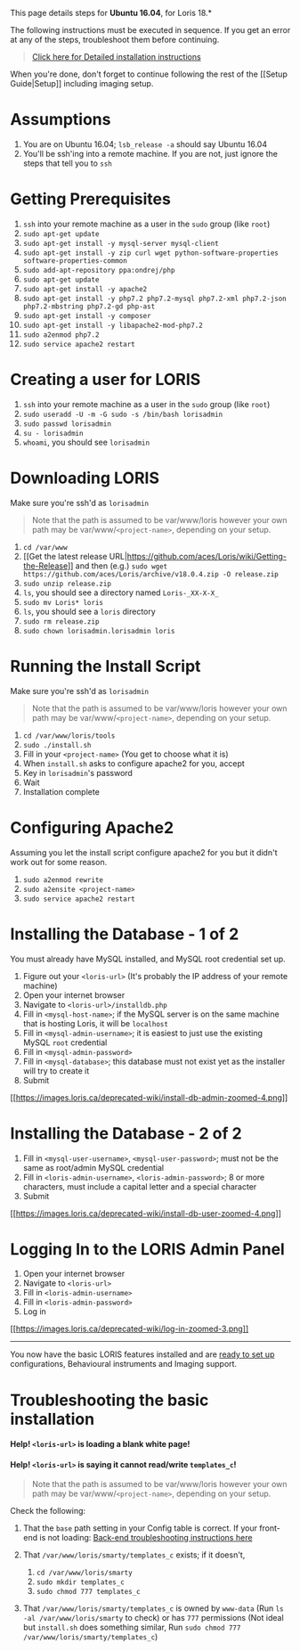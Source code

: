 This page details steps for **Ubuntu 16.04**, for Loris 18.*

The following instructions must be executed in sequence. If you get an error at any of the steps, troubleshoot them before continuing.
> [Click here for Detailed installation instructions](https://github.com/aces/Loris/wiki/Installing-Loris-in-Depth)

When you're done, don't forget to continue following the rest of the [[Setup Guide|Setup]] including imaging setup.

# Assumptions
1. You are on Ubuntu 16.04; `lsb_release -a` should say Ubuntu 16.04
1. You'll be ssh'ing into a remote machine. If you are not, just ignore the steps that tell you to `ssh`

# Getting Prerequisites

1. `ssh` into your remote machine as a user in the `sudo` group (like `root`)
1. `sudo apt-get update`
1. `sudo apt-get install -y mysql-server mysql-client`
1. `sudo apt-get install -y zip curl wget python-software-properties software-properties-common`
1. `sudo add-apt-repository ppa:ondrej/php`
1. `sudo apt-get update`
1. `sudo apt-get install -y apache2`
1. `sudo apt-get install -y php7.2 php7.2-mysql php7.2-xml php7.2-json php7.2-mbstring php7.2-gd php-ast`
1. `sudo apt-get install -y composer`
1. `sudo apt-get install -y libapache2-mod-php7.2`
1. `sudo a2enmod php7.2`
1. `sudo service apache2 restart`

# Creating a user for LORIS

1. `ssh` into your remote machine as a user in the `sudo` group (like `root`)
1. `sudo useradd -U -m -G sudo -s /bin/bash lorisadmin`
1. `sudo passwd lorisadmin`
1. `su - lorisadmin`
1. `whoami`, you should see `lorisadmin`

# Downloading LORIS

<!--
> To future maintainers of this document, please update the latest release ZIP file link by getting the link from here: https://github.com/aces/Loris/releases/latest
-->

Make sure you're ssh'd as `lorisadmin`

> Note that the path is assumed to be var/www/loris however your own path may be var/www/`<project-name>`, depending on your setup. 

1. `cd /var/www`
1. [[Get the latest release URL|https://github.com/aces/Loris/wiki/Getting-the-Release]] and then (e.g.) `sudo wget https://github.com/aces/Loris/archive/v18.0.4.zip -O release.zip`
1. `sudo unzip release.zip`
1. `ls`, you should see a directory named `Loris-_XX-X-X_`
1. `sudo mv Loris* loris`
1. `ls`, you should see a `loris` directory
1. `sudo rm release.zip`
1. `sudo chown lorisadmin.lorisadmin loris`

# Running the Install Script

Make sure you're ssh'd as `lorisadmin`

> Note that the path is assumed to be var/www/loris however your own path may be var/www/`<project-name>`, depending on your setup. 

1. `cd /var/www/loris/tools`
1. `sudo ./install.sh`
1. Fill in your `<project-name>` (You get to choose what it is)
1. When `install.sh` asks to configure apache2 for you, accept
1. Key in `lorisadmin`'s password
1. Wait
1. Installation complete

# Configuring Apache2

Assuming you let the install script configure apache2 for you but it didn't work out for some reason.

1. `sudo a2enmod rewrite`
1. `sudo a2ensite <project-name>`
1. `sudo service apache2 restart`

# Installing the Database - 1 of 2

You must already have MySQL installed, and MySQL root credential set up. 

1. Figure out your `<loris-url>` (It's probably the IP address of your remote machine)
1. Open your internet browser
1. Navigate to `<loris-url>/installdb.php`
1. Fill in `<mysql-host-name>`; if the MySQL server is on the same machine that is hosting Loris, it will be `localhost`
1. Fill in `<mysql-admin-username>`; it is easiest to just use the existing MySQL `root` credential
1. Fill in `<mysql-admin-password>`
1. Fill in `<mysql-database>`; this database must not exist yet as the installer will try to create it
1. Submit

[[https://images.loris.ca/deprecated-wiki/install-db-admin-zoomed-4.png]]

# Installing the Database - 2 of 2

1. Fill in `<mysql-user-username>`, `<mysql-user-password>`; must not be the same as root/admin MySQL credential
1. Fill in `<loris-admin-username>`, `<loris-admin-password>`; 8 or more characters, must include a capital letter and a special character
1. Submit

[[https://images.loris.ca/deprecated-wiki/install-db-user-zoomed-4.png]]

# Logging In to the LORIS Admin Panel

1. Open your internet browser
1. Navigate to `<loris-url>`
1. Fill in `<loris-admin-username>`
1. Fill in `<loris-admin-password>`
1. Log in

[[https://images.loris.ca/deprecated-wiki/log-in-zoomed-3.png]]

***
You now have the basic LORIS features installed and are [ready to set up](https://github.com/aces/Loris/wiki/Setup) configurations, Behavioural instruments and Imaging support.

# Troubleshooting the basic installation

#### Help! `<loris-url>` is loading a blank white page!
#### Help! `<loris-url>` is saying it cannot read/write `templates_c`!

> Note that the path is assumed to be var/www/loris however your own path may be var/www/`<project-name>`, depending on your setup. 

Check the following:

1. That the `base` path setting in your Config table is correct.  If your front-end is not loading: [Back-end troubleshooting instructions here](https://github.com/aces/Loris/wiki/Project-Customization#troubleshooting-configuration-settings)

1. That `/var/www/loris/smarty/templates_c` exists; if it doesn't,
    1. `cd /var/www/loris/smarty`
    1. `sudo mkdir templates_c`
    1. `sudo chmod 777 templates_c`

1. That `/var/www/loris/smarty/templates_c` is owned by `www-data` (Run `ls -al /var/www/loris/smarty` to check) or has `777` permissions (Not ideal but `install.sh` does something similar, Run `sudo chmod 777 /var/www/loris/smarty/templates_c`)

